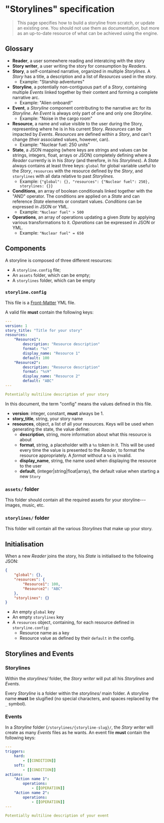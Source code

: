 # "Storylines" specification

> This page specifies how to build a storyline from scratch, or update an existing one. You should not use them as documentation, but more as an up-to-date resource of what can be achieved using the engine.

## Glossary
* **Reader**, a user somewhere reading and interatcing with the story
* **Story writer**, a user writing the story for consumption by *Readers*.
* **Story**, a self-contained narrative, organized in multiple *Storylines*. A *Story* has a title, a description and a list of *Resources* used in the story.
    - Example: "Starship adventures"
* **Storyline**, a potentially non-contiguous part of a *Story*, containing multiple *Events* linked together by their content and forming a complete narrative arc.
    - Example: "Alien onboard!"
* **Event**, a *Storyline* component contributing to the narrative arc for its *Storyline*. An *Event* is always only part of one and only one *Storyline*.
    - Example: "Noise in the cargo room"
* **Resource**, a name and value visible to the user during the Story, representing where he is in his current Story. *Resources* can be impacted by *Events*. *Resources* are defined within a *Story*, and can't change (their associated values, however, can).
    - Example: "Nuclear fuel: 250 units"
* **State**, a JSON mapping (where keys are strings and values can be strings, integers, float, arrays or JSON) completely defining where a *Reader* currently is in his *Story* (and therefore, in his *Storylines*). A *State* always contains at least three keys: `global` for global variable useful to the 
*Story*, `resources` with the resource defined by the *Story*, and `storylines` with all data relative to past *Storylines*.
    - Example: `{"global": {}, "resources": {"Nuclear fuel": 250}, storylines: {}}`
* **Conditions**, an array of boolean conditionals linked together with the "AND" operator. The conditions are applied on a *State* and can reference *State* elements or constant values. *Conditions* can be expressed in JSON or YML.
    - Example: `"Nuclear fuel" > 500`
* **Operations**, an array of operations updating a given *State* by applying various transformations to it. *Operations* can be expressed in JSON or YML.
    - Example: `"Nuclear fuel" = 650`

## Components
A storyline is composed of three different resources:

* A `storyline.config` file;
* An `assets` folder, which can be empty;
* A `storylines` folder, which can be empty

### `storyline.config`
This file is a [Front-Matter](https://jekyllrb.com/docs/frontmatter/) YML file.

A valid file **must** contain the following keys:

```yaml
---
version: 1
story_title: "Title for your story"
resources:
    "Resource1":
        description: "Resource description"
        format: "%s"
        display_name: "Resource 1"
        default: 100
    "Resource2": 
        description: "Resource description"
        format: "%s¥"
        display_name: "Resource 2"
        default: "ABC"
---

Potentially multiline description of your story
```

In this document, the term "config" means the values defined in this file.

* **version**: integer, constant, **must** always be 1.
* **story_title**, string, your story name
* **resources**, object, a list of all your resources. Keys will be used when generating the state, the value define:
    - **description**, string, more information about what this resource is about
    - **format**, string, a placeholder with a `%s` token in it. This will be used every time the value is presented to the *Reader*, to format the resource appropriately. A *format* without a `%s` is invalid.
    - **display_name**, string, the name used when displaying the resource to the user
    - **default**, (integer|string|float|array), the default value when starting a new `Story`

### `assets/` folder
This folder should contain all the required assets for your storyline---images, music, etc.

### `storylines/` folder
This folder will contain all the various *Storylines* that make up your story.

## Initialisation
When a new *Reader* joins the story, his *State* is initialised to the following JSON:

```json
{
    "global": {},
    "resources": {
        "Resource1": 100,
        "Resource2": "ABC"
    },
    "storylines": {}
}
```

* An empty `global` key
* An empty `storylines` key
* A `resources` object, containing, for each resource defined in `storyline.config`:
    - Resource name as a key
    - Resource value as defined by their `default` in the config.

## Storylines and Events
### Storylines
Within the *storylines/* folder, the *Story writer* will put all his *Storylines* and *Events*.

Every *Storyline* is a folder within the *storylines/* main folder.
A storyline name **must** be slugified (no special characters, and spaces replaced by the `_` symbol).

### Events
In a *Storyline* folder (`/storylines/{storyline-slug}/`, the *Story writer* will create as many *Events* files as he wants.
An event file **must** contain the following keys:

```yaml
---
triggers:
    hard:
        - [[CONDITION]]
    soft:
        - [[CONDITION]]
actions:
    "Action name 1":
        operations:
            - [[OPERATION]]
    "Action name 2":
        operations:
            - [[OPERATION]]
---

Potentially multiline description of your event
```

